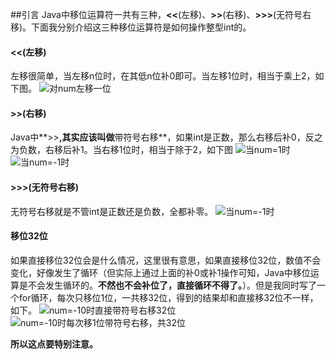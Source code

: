 ##引言
Java中移位运算符一共有三种，**<<**(左移)、**>>**(右移)、**>>>**(无符号右移)。下面我分别介绍这三种移位运算符是如何操作整型int的。

#### <<(左移)
左移很简单，当左移n位时，在其低n位补0即可。当左移1位时，相当于乘上2，如下图。
![对num左移一位](https://upload-images.jianshu.io/upload_images/16233922-76594c00fc70dec2.png?imageMogr2/auto-orient/strip%7CimageView2/2/w/1240)

#### >>(右移)
Java中**>>**,其实应该叫做**带符号右移**，如果int是正数，那么右移后补0，反之为负数，右移后补1。当右移1位时，相当于除于2，如下图
![当num=1时](https://upload-images.jianshu.io/upload_images/16233922-edfb7e315c069b8c.png?imageMogr2/auto-orient/strip%7CimageView2/2/w/1240)
![当num=-1时](https://upload-images.jianshu.io/upload_images/16233922-5fba8b717ec2fa31.png?imageMogr2/auto-orient/strip%7CimageView2/2/w/1240)

#### >>>(无符号右移)
无符号右移就是不管int是正数还是负数，全都补零。
![当num=-1时](https://upload-images.jianshu.io/upload_images/16233922-acc8d66a4c31400c.png?imageMogr2/auto-orient/strip%7CimageView2/2/w/1240)

#### 移位32位
如果直接移位32位会是什么情况，这里很有意思，如果直接移位32位，数值不会变化，好像发生了循环（但实际上通过上面的补0或补1操作可知，Java中移位运算是不会发生循环的。**不然也不会补位了，直接循环不得了。**）。但是我同时写了一个for循环，每次只移位1位，一共移32位，得到的结果却和直接移32位不一样，如下。
![num=-10时直接带符号右移32位](https://upload-images.jianshu.io/upload_images/16233922-f20d8583ffde6c39.png?imageMogr2/auto-orient/strip%7CimageView2/2/w/1240)
![num=-10时每次移1位带符号右移，共32位](https://upload-images.jianshu.io/upload_images/16233922-d4c2fd257a188f2b.png?imageMogr2/auto-orient/strip%7CimageView2/2/w/1240)

**所以这点要特别注意。**




